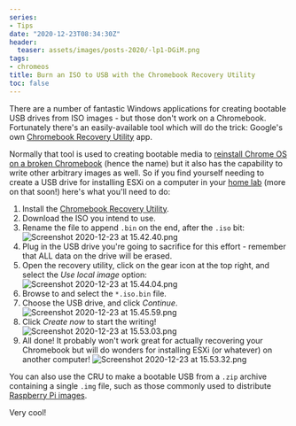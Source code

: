 ```yaml
---
series:
- Tips
date: "2020-12-23T08:34:30Z"
header:
  teaser: assets/images/posts-2020/-lp1-DGiM.png
tags:
- chromeos
title: Burn an ISO to USB with the Chromebook Recovery Utility
toc: false
---
```


There are a number of fantastic Windows applications for creating bootable USB drives from ISO images - but those don't work on a Chromebook. Fortunately there's an easily-available tool which will do the trick: Google's own [Chromebook Recovery Utility](https://chrome.google.com/webstore/detail/chromebook-recovery-utili/jndclpdbaamdhonoechobihbbiimdgai) app. 

Normally that tool is used to creating bootable media to [reinstall Chrome OS on a broken Chromebook](https://support.google.com/chromebook/answer/1080595) (hence the name) but it also has the capability to write other arbitrary images as well. So if you find yourself needing to create a USB drive for installing ESXi on a computer in your [home lab](https://twitter.com/johndotbowdre/status/1341767090945077248) (more on that soon!) here's what you'll need to do:

1. Install the [Chromebook Recovery Utility](https://chrome.google.com/webstore/detail/chromebook-recovery-utili/pocpnlppkickgojjlmhdmidojbmbodfm).
2. Download the ISO you intend to use.
3. Rename the file to append `.bin` on the end, after the `.iso` bit:
![Screenshot 2020-12-23 at 15.42.40.png](/images/posts-2020/uoTjgtbN1.png)
4. Plug in the USB drive you're going to sacrifice for this effort - remember that ALL data on the drive will be erased.
5. Open the recovery utility, click on the gear icon at the top right, and select the *Use local image* option:
![Screenshot 2020-12-23 at 15.44.04.png](/images/posts-2020/vdTpW9t7Q.png)
6. Browse to and select the `*.iso.bin` file.
7. Choose the USB drive, and click *Continue*.
![Screenshot 2020-12-23 at 15.45.59.png](/images/posts-2020/p_Ieqsw4p.png)
8. Click *Create now* to start the writing!
![Screenshot 2020-12-23 at 15.53.03.png](/images/posts-2020/lhw5EEqSD.png)
9. All done! It probably won't work great for actually recovering your Chromebook but will do wonders for installing ESXi (or whatever) on another computer!
![Screenshot 2020-12-23 at 15.53.32.png](/images/posts-2020/-lp1-DGiM.png)

You can also use the CRU to make a bootable USB from a `.zip` archive containing a single `.img` file, such as those commonly used to distribute [Raspberry Pi images](https://www.raspberrypi.org/documentation/installation/installing-images/chromeos.md).

Very cool!
